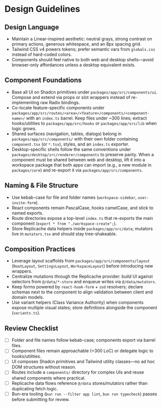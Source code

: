 # Design Guidelines

## Design Language
- Maintain a Linear-inspired aesthetic: neutral grays, strong contrast on primary actions, generous whitespace, and an 8px spacing grid.
- Tailwind CSS v4 powers tokens; prefer semantic vars from `globals.css` instead of hard-coded colors.
- Components should feel native to both web and desktop shells—avoid browser-only affordances unless a desktop equivalent exists.

## Component Foundations
- Base all UI on Shadcn primitives under `packages/app/src/components/ui`. Compose and extend via props or slot wrappers instead of re-implementing raw Radix bindings.
- Co-locate feature-specific components under `packages/app/src/routes/<area>/<feature>/components/<component-name>/` with an `index.ts` barrel. Keep files under ~300 lines; extract hooks/utilities to `packages/app/src/hooks` or `packages/app/src/lib` when logic grows.
- Shared surfaces (navigation, tables, dialogs) belong in `packages/app/src/components/` with their own folder containing `component.tsx` (or `*.tsx`), styles, and an `index.ts` exporter.
- Desktop-specific shells follow the same conventions under `packages/desktop/src/renderer/components` to preserve parity. When a component must be shared between web and desktop, lift it into a workspace package that both apps can import (e.g., a new module in `packages/core`) and re-export it via `packages/app/src/components`.

## Naming & File Structure
- Use kebab-case for file and folder names (`workspace-sidebar`, `user-invite-form`).
- React components remain PascalCase, hooks camelCase, and stick to named exports.
- Route directories expose a top-level `index.ts` that re-exports the main component (`export * from "./workspace-create";`).
- Store Replicache data helpers inside `packages/app/src/data`; mutators live in `mutators.tsx` and should stay tree-shakeable.

## Composition Practices
- Leverage layout scaffolds from `packages/app/src/components/layout` (`RootLayout`, `SettingsLayout`, `WorkspaceLayout`) before introducing new wrappers.
- Centralize mutations through the Replicache provider: build UI against selectors from `@/data/*-store` and enqueue writes via `@/data/mutators`.
- Keep forms powered by `react-hook-form` + `zod` resolvers; declare schemas next to the component to align validation between client and domain models.
- Use variant helpers (Class Variance Authority) when components expose multiple visual states; store definitions alongside the component (`variants.ts`).

## Review Checklist
- [ ] Folder and file names follow kebab-case; components export via barrel files.
- [ ] Component files remain approachable (<300 LoC) or delegate logic to hooks/utilities.
- [ ] UI composes Shadcn primitives and Tailwind utility classes—no ad hoc DOM structures without reason.
- [ ] Routes include a `components/` directory for complex UIs and reuse shared components where practical.
- [ ] Replicache data flows reference `@/data` stores/mutators rather than duplicating fetch logic.
- [ ] Bun-era tooling (`bun run --filter app lint`, `bun run typecheck`) passes before submitting for review.
